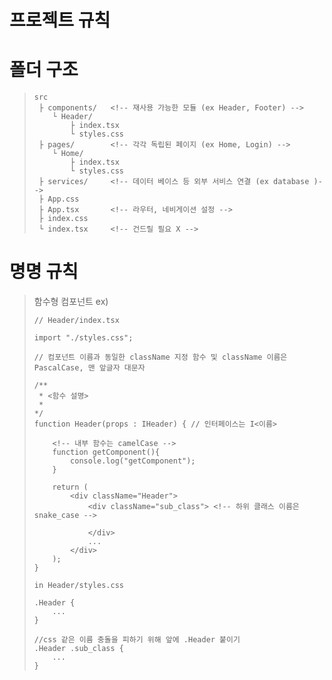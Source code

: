# 프로젝트 규칙



# 폴더 구조
> ```
> src
>  ├ components/   <!-- 재사용 가능한 모듈 (ex Header, Footer) -->
>     └ Header/
>         ├ index.tsx
>         └ styles.css
>  ├ pages/        <!-- 각각 독립된 페이지 (ex Home, Login) -->
>     └ Home/
>         ├ index.tsx
>         └ styles.css
>  ├ services/     <!-- 데이터 베이스 등 외부 서비스 연결 (ex database )-->
>  ├ App.css       
>  ├ App.tsx       <!-- 라우터, 네비게이션 설정 -->
>  ├ index.css
>  └ index.tsx     <!-- 건드릴 필요 X -->
> ```
> 
# 명명 규칙
> 함수형 컴포넌트
> ex) 
> ```
> // Header/index.tsx
> 
> import "./styles.css";
> 
> // 컴포넌트 이름과 동일한 className 지정 함수 및 className 이름은 PascalCase, 맨 앞글자 대문자
> 
> /**
>  * <함수 설명>
>  *
> */
> function Header(props : IHeader) { // 인터페이스는 I<이름>
> 
>     <!-- 내부 함수는 camelCase -->
>     function getComponent(){ 
>         console.log("getComponent");
>     }
> 
>     return (
>         <div className="Header">
>             <div className="sub_class"> <!-- 하위 클래스 이름은 snake_case -->
> 
>             </div>
>             ...
>         </div>
>     );
> }
> 
> in Header/styles.css
> 
> .Header {
>     ...
> }
> 
> //css 같은 이름 충돌을 피하기 위해 앞에 .Header 붙이기
> .Header .sub_class {
>     ...
> }
> ```